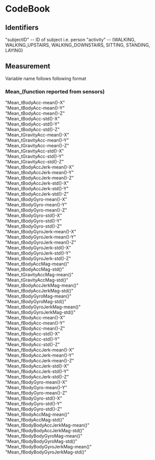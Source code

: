 # CodeBook

## Identifiers

"subjectID"  -- ID of subject i.e. person 
"activity" --  (WALKING, WALKING_UPSTAIRS, WALKING_DOWNSTAIRS, SITTING, STANDING, LAYING)

## Measurement
Variable name follows following format

### Mean_(function reported from sensors)

"Mean_tBodyAcc-mean()-X"           
"Mean_tBodyAcc-mean()-Y"          
"Mean_tBodyAcc-mean()-Z"           
"Mean_tBodyAcc-std()-X"           
"Mean_tBodyAcc-std()-Y"           
"Mean_tBodyAcc-std()-Z"           
"Mean_tGravityAcc-mean()-X"        
"Mean_tGravityAcc-mean()-Y"      
"Mean_tGravityAcc-mean()-Z"       
"Mean_tGravityAcc-std()-X"        
"Mean_tGravityAcc-std()-Y"        
"Mean_tGravityAcc-std()-Z"      
"Mean_tBodyAccJerk-mean()-X"     
"Mean_tBodyAccJerk-mean()-Y"      
"Mean_tBodyAccJerk-mean()-Z"    
"Mean_tBodyAccJerk-std()-X"    
"Mean_tBodyAccJerk-std()-Y"       
"Mean_tBodyAccJerk-std()-Z"       
"Mean_tBodyGyro-mean()-X"  
"Mean_tBodyGyro-mean()-Y"       
"Mean_tBodyGyro-mean()-Z"   
"Mean_tBodyGyro-std()-X"          
"Mean_tBodyGyro-std()-Y"   
"Mean_tBodyGyro-std()-Z"     
"Mean_tBodyGyroJerk-mean()-X"    
"Mean_tBodyGyroJerk-mean()-Y"     
"Mean_tBodyGyroJerk-mean()-Z"   
"Mean_tBodyGyroJerk-std()-X"    
"Mean_tBodyGyroJerk-std()-Y"    
"Mean_tBodyGyroJerk-std()-Z"      
"Mean_tBodyAccMag-mean()"       
"Mean_tBodyAccMag-std()"          
"Mean_tGravityAccMag-mean()"      
"Mean_tGravityAccMag-std()"       
"Mean_tBodyAccJerkMag-mean()"   
"Mean_tBodyAccJerkMag-std()"      
"Mean_tBodyGyroMag-mean()"        
"Mean_tBodyGyroMag-std()"         
"Mean_tBodyGyroJerkMag-mean()"  
"Mean_tBodyGyroJerkMag-std()"     
"Mean_fBodyAcc-mean()-X"           
"Mean_fBodyAcc-mean()-Y"          
"Mean_fBodyAcc-mean()-Z"      
"Mean_fBodyAcc-std()-X"        
"Mean_fBodyAcc-std()-Y"         
"Mean_fBodyAcc-std()-Z"           
"Mean_fBodyAccJerk-mean()-X"     
"Mean_fBodyAccJerk-mean()-Y"     
"Mean_fBodyAccJerk-mean()-Z"    
"Mean_fBodyAccJerk-std()-X"       
"Mean_fBodyAccJerk-std()-Y"  
"Mean_fBodyAccJerk-std()-Z"        
"Mean_fBodyGyro-mean()-X"          
"Mean_fBodyGyro-mean()-Y"         
"Mean_fBodyGyro-mean()-Z"         
"Mean_fBodyGyro-std()-X"    
"Mean_fBodyGyro-std()-Y"    
"Mean_fBodyGyro-std()-Z"          
"Mean_fBodyAccMag-mean()"        
"Mean_fBodyAccMag-std()"          
"Mean_fBodyBodyAccJerkMag-mean()"  
"Mean_fBodyBodyAccJerkMag-std()"  
"Mean_fBodyBodyGyroMag-mean()"   
"Mean_fBodyBodyGyroMag-std()"      
"Mean_fBodyBodyGyroJerkMag-mean()"  
"Mean_fBodyBodyGyroJerkMag-std()" 



